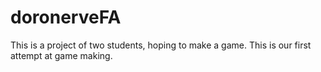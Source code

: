# doronerveFA
This is a project of two students, hoping to make a game. This is our first attempt at game making.
